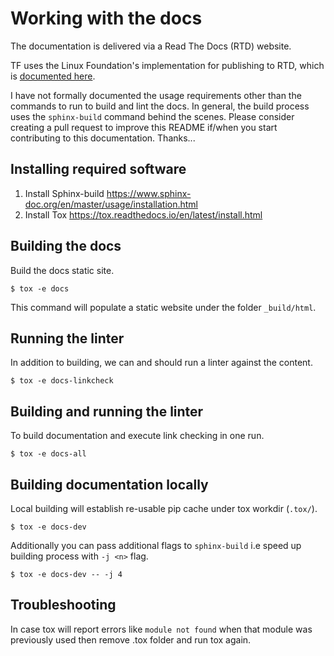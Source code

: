 # Working with the docs

The documentation is delivered via a Read The Docs (RTD) website.  

TF uses the Linux Foundation's implementation for publishing to RTD, which is [documented here](https://docs.releng.linuxfoundation.org/projects/lfdocs-conf/en/latest/).

I have not formally documented the usage requirements other than the commands to run to build and lint the docs.  In general, the build process uses the `sphinx-build` command behind the scenes.  Please consider creating a pull request to improve this README if/when you start contributing to this documentation.  Thanks...

## Installing required software

1. Install Sphinx-build https://www.sphinx-doc.org/en/master/usage/installation.html
2. Install Tox https://tox.readthedocs.io/en/latest/install.html

## Building the docs

Build the docs static site.
```
$ tox -e docs
```
This command will populate a static website under the folder `_build/html`.


## Running the linter

In addition to building, we can and should run a linter against the content.
```
$ tox -e docs-linkcheck
```

## Building and running the linter

To build documentation and execute link checking in one run.
```
$ tox -e docs-all
```

## Building documentation locally

Local building will establish re-usable pip cache under tox workdir (```.tox/```).

```
$ tox -e docs-dev
```

Additionally you can pass additional flags to ```sphinx-build``` i.e speed up building process
with ```-j <n>``` flag.

```
$ tox -e docs-dev -- -j 4
```

## Troubleshooting

In case tox will report errors like ```module not found``` when that module was previously used
then remove .tox folder and run tox again.
